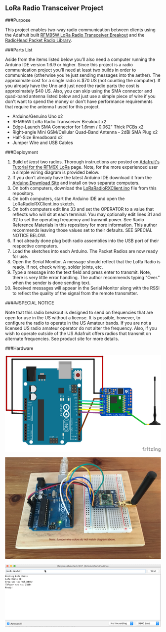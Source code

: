 ## LoRa Radio Transceiver Project

###Purpose

This project enables two-way radio communication between clients using the Adafruit built [RFM95W LoRa Radio Transceiver Breakout](https://www.adafruit.com/products/3072) and the [RadioHead Packet Radio Library](http://www.airspayce.com/mikem/arduino/RadioHead/index.html).

###Parts List

Aside from the items listed below you'll also need a computer running the Arduino IDE version 1.6.9 or higher. Since this project is a radio communication project you'll need at least two builds in order to communicate (otherwise you're just sending messages into the aether). The approximate cost for a single radio is $70 US (not counting the computer). If you already have the Uno and just need the radio parts the cost is approximately $40 US. Also, you can skip using the SMA connector and quad-band antenna listed below and just use a simple piece of wire if you don't want to spend the money or don't have performance requirements that require the antenna I used for this project.

*	Arduino/Genuino Uno x2
*	RFM95W LoRa Radio Transceiver Breakout x2
*	Edge-Launch SMA Connector for 1.6mm / 0.062" Thick PCBs x2
*	Right-angle Mini GSM/Cellular Quad-Band Antenna - 2dBi SMA Plug x2
*	Half-Size Breadboard x2
*	Jumper Wire and USB Cables

###Deployment

1.	Build *at least* two radios. Thorough instructions are posted on [Adafruit's Tutorial for the RFM9X LoRa](https://learn.adafruit.com/adafruit-rfm69hcw-and-rfm96-rfm95-rfm98-lora-packet-padio-breakouts/overview) page. Note, for the more experienced user a simple wiring diagram is provided below.
2.	If you don't already have the latest Arduino IDE download it from the [Arduino Download Site](https://www.arduino.cc/en/Main/Software) and install on two separate computers.
3.	On both computers, download the [LoRaRadioRXClient.ino](LoRaRadioRXClient/LoRaRadioRXClient.ino) file from this repository.
4.	On both computers, start the Arduino IDE and open the LoRaRadioRXClient.ino sketch.
5.	On both computers edit line 33 and set the OPERATOR to a value that reflects who will sit at each terminal. You may optionally edit lines 31 and 32 to set the operating frequency and transmit power. See Radio Reference Materials in this repository for more information. This author recommends leaving those values set to their defaults. SEE SPECIAL NOTICE BELOW.
6.	If not already done plug both radio assemblies into the USB port of their respective computers.
7.	Load the sketches into each Arduino. The Packet Radios are now ready for use.
8.	Open the Serial Monitor. A message should reflect that the LoRa Radio is ready. If not, check wiring, solder joints, etc.
9.	Type a message into the text field and press enter to transmit. Note, there is very little error handling. The author recommends typing "Over." when the sender is done sending text.
10. Received messages will appear in the Serial Monitor along with the RSSI to reflect the quality of the signal from the remote transmitter.

#####SPECIAL NOTICE

Note that this radio breakout is designed to send on frequencies that are open for use in the US without a license. It is possible, however, to configure the radio to operate in the US Amateur bands. If you are not a licensed US radio amateur operator do not alter the frequency. Also, if you wish to operate outside of the US Adafruit offers radios that transmit on alternate frequencies. See product site for more details.

###Hardware

![LoRa Packet Radio](LoRaRadioRXClientHardware.png)

![LoRa Packet Radio Photo](LoRaRadioRXClientHardware.JPG)

![Sample Communications](SampleComms.gif)